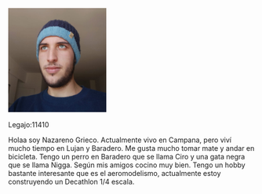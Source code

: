 <img src="https://raw.githubusercontent.com/pdep-utn-frd/presentacion-NazarenoGrieco/master/foto.jpeg" alt="foto" width=200 height=212>

Legajo:11410

Holaa soy Nazareno Grieco. Actualmente vivo en Campana, pero viví mucho tiempo en Lujan y Baradero. Me gusta mucho tomar mate y andar en bicicleta. Tengo un perro en Baradero que se llama Ciro y una gata negra que se llama Nigga. Según mis amigos cocino muy bien. Tengo un hobby bastante interesante que es el aeromodelismo, actualmente estoy construyendo un Decathlon 1/4 escala.
